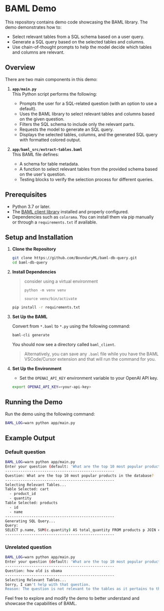 # BAML Demo

This repository contains demo code showcasing the BAML library. The demo demonstrates how to:

- Select relevant tables from a SQL schema based on a user query.
- Generate a SQL query based on the selected tables and columns.
- Use chain-of-thought prompts to help the model decide which tables and columns are relevant.

## Overview

There are two main components in this demo:

1. **`app/main.py`**  
   This Python script performs the following:
   - Prompts the user for a SQL-related question (with an option to use a default).
   - Uses the BAML library to select relevant tables and columns based on the given question.
   - Filters the SQL schema to include only the relevant parts.
   - Requests the model to generate an SQL query.
   - Displays the selected tables, columns, and the generated SQL query with formatted colored output.

2. **`app/baml_src/extract-tables.baml`**  
   This BAML file defines:
   - A schema for table metadata.
   - A function to select relevant tables from the provided schema based on the user's question.
   - Testing blocks to verify the selection process for different queries.

## Prerequisites

- Python 3.7 or later.
- The [BAML client library](#) installed and properly configured.
- Dependencies such as `colorama`. You can install them via pip manually or through a `requirements.txt` if available.

## Setup and Installation

1. **Clone the Repository**

   ```bash
   git clone https://github.com/BoundaryML/baml-db-query.git
   cd baml-db-query
   ```

2. **Install Dependencies**

    > consider using a virtual environment
    >
    > `python -m venv venv`
    >
    > `source venv/bin/activate`


   ```bash
   pip install -r requirements.txt
   ```

3. **Set Up the BAML**

    Convert from `*.baml` to `*.py` using the following command:

    ```bash
    baml-cli generate
    ```

    You should now see a directory called `baml_client`.

    > Alternatively, you can save any `.baml` file while you have the BAML VSCode/Cursor extension and that will run the command for you.

4. **Set Up the Environment**

   - Set the `OPENAI_API_KEY` environment variable to your OpenAI API key.

   ```bash
   export OPENAI_API_KEY=<your-api-key>
   ```

## Running the Demo

Run the demo using the following command:

```bash
BAML_LOG=warn python app/main.py
```

## Example Output

### Default question

```bash
BAML_LOG=warn python app/main.py
Enter your question (default: 'What are the top 10 most popular products in the database?'): What are the top 10 most popular products in the database?
--------------------------------------------------
Question: What are the top 10 most popular products in the database?
--------------------------------------------------
Selecting Relevant Tables...
Table Selected: cart
  - product_id
  - quantity
Table Selected: products
  - id
  - name
--------------------------------------------------
Generating SQL Query...
Query:
SELECT p.name, SUM(c.quantity) AS total_quantity FROM products p JOIN cart c ON p.id = c.product_id GROUP BY p.id, p.name ORDER BY total_quantity DESC LIMIT 10;
--------------------------------------------------
```

### Unrelated question

```bash
BAML_LOG=warn python app/main.py
Enter your question (default: 'What are the top 10 most popular products in the database?'): how old is obama
--------------------------------------------------
Question: how old is obama
--------------------------------------------------
Selecting Relevant Tables...
Sorry, I can't help with that question.
Reason: The question is not relevant to the tables as it pertains to the age of a public figure, Barack Obama, which is not related to the database schema provided.
```

Feel free to explore and modify the demo to better understand and showcase the capabilities of BAML.